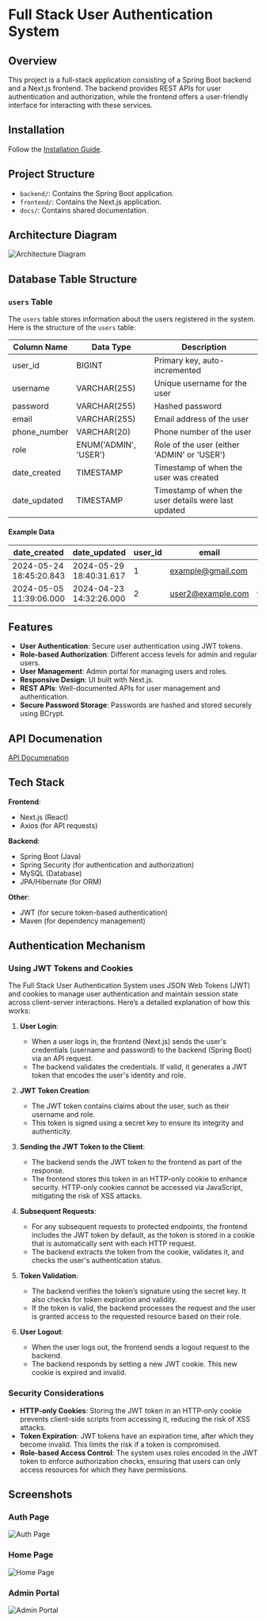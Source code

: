 # Full Stack User Authentication System

## Overview
This project is a full-stack application consisting of a Spring Boot backend and a Next.js frontend. The backend provides REST APIs for user authentication and authorization, while the frontend offers a user-friendly interface for interacting with these services.

## Installation
Follow the [Installation Guide](/docs/INSTALLATION.md).

## Project Structure
- `backend/`: Contains the Spring Boot application.
- `frontend/`: Contains the Next.js application.
- `docs/`: Contains shared documentation.
  
## Architecture Diagram
![Architecture Diagram](/docs/architecture.png)

## Database Table Structure

### `users` Table

The `users` table stores information about the users registered in the system. Here is the structure of the `users` table:

| Column Name  | Data Type           | Description                                           |
|--------------|---------------------|-------------------------------------------------------|
| user_id      | BIGINT              | Primary key, auto-incremented                         |
| username     | VARCHAR(255)        | Unique username for the user                          |
| password     | VARCHAR(255)        | Hashed password                                       |
| email        | VARCHAR(255)        | Email address of the user                             |
| phone_number | VARCHAR(20)         | Phone number of the user                              |
| role         | ENUM('ADMIN', 'USER')| Role of the user (either 'ADMIN' or 'USER')           |
| date_created | TIMESTAMP           | Timestamp of when the user was created                |
| date_updated | TIMESTAMP           | Timestamp of when the user details were last updated  |

#### Example Data

| date_created           | date_updated           | user_id | email            | password                                                   | phone_number | username | role  |
|------------------------|------------------------|---------|------------------|------------------------------------------------------------|--------------|----------|-------|
| 2024-05-24 18:45:20.843| 2024-05-29 18:40:31.617| 1       | example@gmail.com| $2a$10$5DS1NLLJk2QFOEuQ5| 123-214-5122 | John     | ADMIN |
| 2024-05-05 11:39:06.000| 2024-04-23 14:32:26.000| 2       | user2@example.com| y1S8FhxUtXuZ04UvkNTVAQ==| 123-456-7890 | user2    | ADMIN |


## Features

- **User Authentication**: Secure user authentication using JWT tokens.
- **Role-based Authorization**: Different access levels for admin and regular users.
- **User Management**: Admin portal for managing users and roles.
- **Responsive Design**: UI built with Next.js.
- **REST APIs**: Well-documented APIs for user management and authentication.
- **Secure Password Storage**: Passwords are hashed and stored securely using BCrypt.

## API Documenation
[API Documenation](/backend/docs/API.md)

## Tech Stack

**Frontend**:
- Next.js (React)
- Axios (for API requests)

**Backend**:
- Spring Boot (Java)
- Spring Security (for authentication and authorization)
- MySQL (Database)
- JPA/Hibernate (for ORM)

**Other**:
- JWT (for secure token-based authentication)
- Maven (for dependency management)

## Authentication Mechanism

### Using JWT Tokens and Cookies

The Full Stack User Authentication System uses JSON Web Tokens (JWT) and cookies to manage user authentication and maintain session state across client-server interactions. Here’s a detailed explanation of how this works:

1. **User Login**:
    - When a user logs in, the frontend (Next.js) sends the user's credentials (username and password) to the backend (Spring Boot) via an API request.
    - The backend validates the credentials. If valid, it generates a JWT token that encodes the user's identity and role.

2. **JWT Token Creation**:
    - The JWT token contains claims about the user, such as their username and role.
    - This token is signed using a secret key to ensure its integrity and authenticity.

3. **Sending the JWT Token to the Client**:
    - The backend sends the JWT token to the frontend as part of the response.
    - The frontend stores this token in an HTTP-only cookie to enhance security. HTTP-only cookies cannot be accessed via JavaScript, mitigating the risk of XSS attacks.

4. **Subsequent Requests**:
    - For any subsequent requests to protected endpoints, the frontend includes the JWT token by default, as the token is stored in a cookie that is automatically sent with each HTTP request.
    - The backend extracts the token from the cookie, validates it, and checks the user's authentication status.

5. **Token Validation**:
    - The backend verifies the token’s signature using the secret key. It also checks for token expiration and validity.
    - If the token is valid, the backend processes the request and the user is granted access to the requested resource based on their role.

6. **User Logout**:
    - When the user logs out, the frontend sends a logout request to the backend.
    - The backend responds by setting a new JWT cookie. This new cookie is expired and invalid. 

### Security Considerations

- **HTTP-only Cookies**: Storing the JWT token in an HTTP-only cookie prevents client-side scripts from accessing it, reducing the risk of XSS attacks.
- **Token Expiration**: JWT tokens have an expiration time, after which they become invalid. This limits the risk if a token is compromised.
- **Role-based Access Control**: The system uses roles encoded in the JWT token to enforce authorization checks, ensuring that users can only access resources for which they have permissions.

<!-- ## Getting Started
### Prerequisites
- **Node.js**: Required for running the Next.js frontend.
- **Java Development Kit (JDK)**: Required for running the Spring Boot backend.
- **Maven**: For building the Spring Boot application.
- **MySQL**: The database used by the backend.

### Follow the [Installation Guide](/docs/INSTALLATION.md) -->

## Screenshots
### Auth Page
![Auth Page](docs/screenshots/auth.png)

### Home Page
![Home Page](docs/screenshots/home.png)

### Admin Portal
![Admin Portal](docs/screenshots/adminPortal.png)